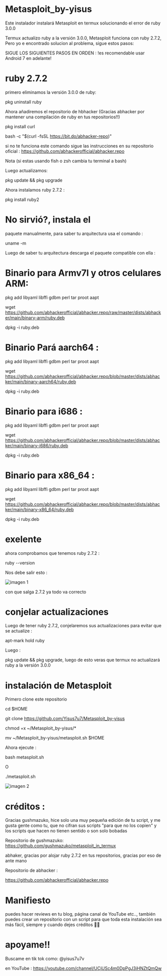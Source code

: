 # Metasploit_by-yisus
Este instalador instalará Metasploit en termux solucionando el error de ruby 3.0.0 

Termux actualizo ruby a la versión 3.0.0, Metasploit funciona con ruby 2.7.2, 
Pero yo e encontrado solucion al problema, sigue 
estos pasos:

SIGUE LOS SIGUIENTES PASOS EN ORDEN :
!es recomendable usar Android 7 en adelante!

# ruby 2.7.2

primero eliminamos la versión 3.0.0 de ruby:

pkg uninstall ruby

Ahora añadiremos el repositorio de hbhacker
(Gracias abhacker por mantener una compilación
de ruby en tus repositorios!!)

pkg install curl 

bash -c "$(curl -fsSL https://bit.do/abhacker-repo)"

si no te funciona este comando sigue las instrucciones 
en su repositorio oficial :
https://github.com/abhackerofficial/abhacker.repo

Nota (si estas usando fish o zsh cambia tu 
terminal a bash)

Luego actualizamos:

pkg update && pkg upgrade 

Ahora instalamos ruby 2.7.2 :

pkg install ruby2

# No sirvió?, instala el 
paquete manualmente, para saber tu arquitectura 
usa el comando :

uname -m

Luego de saber tu arquitectura descarga el 
paquete compatible con ella :

# Binario para Armv7l y otros celulares ARM:

pkg add libyaml libffi gdbm perl tar proot aapt

wget https://github.com/abhackerofficial/abhacker.repo/raw/master/dists/abhacker/main/binary-arm/ruby.deb

dpkg -i ruby.deb

# Binario Pará aarch64 :

pkg add libyaml libffi gdbm perl tar proot aapt

wget https://github.com/abhackerofficial/abhacker.repo/blob/master/dists/abhacker/main/binary-aarch64/ruby.deb

dpkg -i ruby.deb

# Binario para i686 :

pkg add libyaml libffi gdbm perl tar proot aapt

wget https://github.com/abhackerofficial/abhacker.repo/blob/master/dists/abhacker/main/binary-i686/ruby.deb

dpkg -i ruby.deb 

# Binario para x86_64 :

pkg add libyaml libffi gdbm perl tar proot aapt

wget https://github.com/abhackerofficial/abhacker.repo/blob/master/dists/abhacker/main/binary-x86_64/ruby.deb

dpkg -i ruby.deb 


# exelente

ahora comprobamos que tenemos ruby 2.7.2 :

ruby --version

Nos debe salir esto :

![imagen 1](./ruby.png)
                             
con que salga 2.7.2 ya todo va correcto

# conjelar actualizaciones 

Luego de tener ruby 2.7.2, conjelaremos sus actualizaciones 
para evitar que se actualize :

apt-mark hold ruby

Luego :

pkg update && pkg upgrade, luego de esto veras
que termux no actualizará ruby a la versión 3.0.0 

# instalación de Metasploit

Primero clone este repositorio 

cd $HOME

git clone https://github.com/Yisus7u7/Metasploit_by-yisus 

chmod +x ~/Metasploit_by-yisus/*

mv ~/Metasploit_by-yisus/metasploit.sh $HOME

Ahora ejecute :

bash metasploit.sh

O

./metasploit.sh

![imagen 2](./msf.png)

# créditos :

Gracias gushmazuko, hice solo una muy pequeña
edición de tu script, y me gusta gente como tu,
que no cifran sus scripts "para que no los copien" 
y los scripts que hacen no tienen sentido o son
solo bobadas 

Repositorio de gushmazuko:
https://github.com/gushmazuko/metasploit_in_termux 

abhaker, gracias por alojar ruby 2.7.2 en tus
repositorios, gracias por eso de ante mano

Repositorio de abhacker :

https://github.com/abhackerofficial/abhacker.repo

# Manifiesto

puedes hacer reviews en tu blog, página canal de 
YouTube etc.., también puedes crear un repositorio 
con un script para que toda esta instalación 
sea más fácil, siempre y cuando dejes créditos 🙂🌟

# apoyame!!

Buscame en tik tok como: @yisus7u7v

en YouTube : https://youtube.com/channel/UCjUSc4m0DpPgJ3iHNZtQmQw
